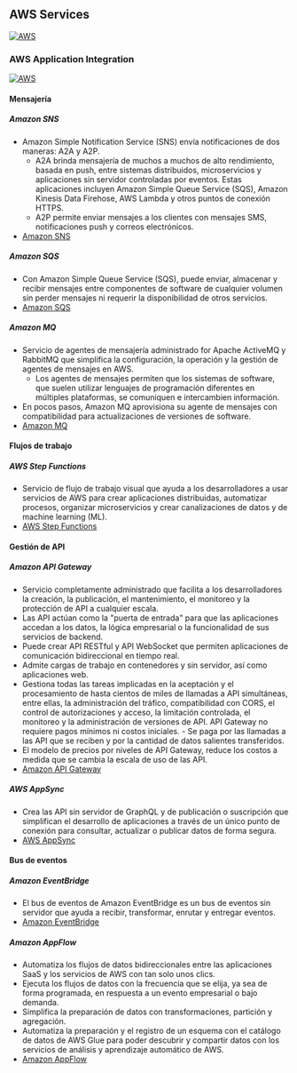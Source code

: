 ## AWS Services
[![AWS](https://img.shields.io/badge/AWS_Services-ff9900?style=for-the-badge&logo=amazon&logoColor=white&labelColor=101010)](https://github.com/Alberto-mt/AWS/blob/main/Resumen_Servicios_AWS/index.md)

### AWS Application Integration
[![AWS](https://img.shields.io/badge/AWS_Application_Integration-c044b8?style=for-the-badge&logo=amazon&logoColor=white&labelColor=101010)](https://github.com/Alberto-mt/AWS/blob/main/Resumen_Servicios_AWS/index.md)

#### Mensajería
##### **Amazon SNS**
- Amazon Simple Notification Service (SNS) envía notificaciones de dos maneras: A2A y A2P. 
	- A2A brinda mensajería de muchos a muchos de alto rendimiento, basada en push, entre sistemas distribuidos, microservicios y aplicaciones sin servidor controladas por eventos. Estas aplicaciones incluyen Amazon Simple Queue Service (SQS), Amazon Kinesis Data Firehose, AWS Lambda y otros puntos de conexión HTTPS. 
	- A2P permite enviar mensajes a los clientes con mensajes SMS, notificaciones push y correos electrónicos. 
- [Amazon SNS](https://aws.amazon.com/es/sns/)

##### **Amazon SQS**
- Con Amazon Simple Queue Service (SQS), puede enviar, almacenar y recibir mensajes entre componentes de software de cualquier volumen sin perder mensajes ni requerir la disponibilidad de otros servicios.
- [Amazon SQS](https://aws.amazon.com/es/sqs/)

##### **Amazon MQ**
 - Servicio de agentes de mensajería administrado for Apache ActiveMQ y RabbitMQ que simplifica la configuración, la operación y la gestión de agentes de mensajes en AWS. 
	- Los agentes de mensajes permiten que los sistemas de software, que suelen utilizar lenguajes de programación diferentes en múltiples plataformas, se comuniquen e intercambien información.
- En pocos pasos, Amazon MQ aprovisiona su agente de mensajes con compatibilidad para actualizaciones de versiones de software.
- [Amazon MQ](https://aws.amazon.com/es/amazon-mq/)

#### Flujos de trabajo
##### **AWS Step Functions**
- Servicio de flujo de trabajo visual que ayuda a los desarrolladores a usar servicios de AWS para crear aplicaciones distribuidas, automatizar procesos, organizar microservicios y crear canalizaciones de datos y de machine learning (ML).
- [AWS Step Functions](https://aws.amazon.com/es/step-functions/)

#### Gestión de API
##### **Amazon API Gateway**
- Servicio completamente administrado que facilita a los desarrolladores la creación, la publicación, el mantenimiento, el monitoreo y la protección de API a cualquier escala. 
- Las API actúan como la "puerta de entrada" para que las aplicaciones accedan a los datos, la lógica empresarial o la funcionalidad de sus servicios de backend. 
- Puede crear API RESTful y API WebSocket que permiten aplicaciones de comunicación bidireccional en tiempo real. 
- Admite cargas de trabajo en contenedores y sin servidor, así como aplicaciones web.
- Gestiona todas las tareas implicadas en la aceptación y el procesamiento de hasta cientos de miles de llamadas a API simultáneas, entre ellas, la administración del tráfico, compatibilidad con CORS, el control de autorizaciones y acceso, la limitación controlada, el monitoreo y la administración de versiones de API. API Gateway no requiere pagos mínimos ni costos iniciales. - Se paga por las llamadas a las API que se reciben y por la cantidad de datos salientes transferidos.
- El modelo de precios por niveles de API Gateway, reduce los costos a medida que se cambia la escala de uso de las API.
- [Amazon API Gateway](https://aws.amazon.com/es/api-gateway/)

##### **AWS AppSync**
- Crea las API sin servidor de GraphQL y de publicación o suscripción que simplifican el desarrollo de aplicaciones a través de un único punto de conexión para consultar, actualizar o publicar datos de forma segura. 
- [AWS AppSync](https://aws.amazon.com/es/appsync/)

#### Bus de eventos
##### **Amazon EventBridge**
- El bus de eventos de Amazon EventBridge es un bus de eventos sin servidor que ayuda a recibir, transformar, enrutar y entregar eventos.
- [Amazon EventBridge](https://aws.amazon.com/es/eventbridge/)

##### **Amazon AppFlow**
- Automatiza los flujos de datos bidireccionales entre las aplicaciones SaaS y los servicios de AWS con tan solo unos clics. 
- Ejecuta los flujos de datos con la frecuencia que se elija, ya sea de forma programada, en respuesta a un evento empresarial o bajo demanda. 
- Simplifica la preparación de datos con transformaciones, partición y agregación. 
- Automatiza la preparación y el registro de un esquema con el catálogo de datos de AWS Glue para poder descubrir y compartir datos con los servicios de análisis y aprendizaje automático de AWS.
- [Amazon AppFlow](https://aws.amazon.com/appflow/)

